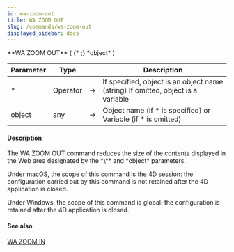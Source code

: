 ```yaml
---
id: wa-zoom-out
title: WA ZOOM OUT
slug: /commands/wa-zoom-out
displayed_sidebar: docs
---
```


<!--REF #_command_.WA ZOOM OUT.Syntax-->**WA ZOOM OUT** ( {* ;} *object* )<!-- END REF-->
<!--REF #_command_.WA ZOOM OUT.Params-->
| Parameter | Type |  | Description |
| --- | --- | --- | --- |
| * | Operator | &srarr; | If specified, object is an object name (string) If omitted, object is a variable |
| object | any | &srarr; | Object name (if * is specified) or Variable (if * is omitted) |

<!-- END REF-->

#### Description 

<!--REF #_command_.WA ZOOM OUT.Summary-->The WA ZOOM OUT command reduces the size of the contents displayed in the Web area designated by the *\** and *object* parameters.<!-- END REF--> 

Under macOS, the scope of this command is the 4D session: the configuration carried out by this command is not retained after the 4D application is closed.

Under Windows, the scope of this command is global: the configuration is retained after the 4D application is closed.

#### See also 

[WA ZOOM IN](wa-zoom-in.md)  